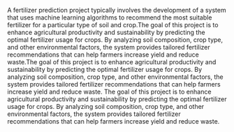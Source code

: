 A fertilizer prediction project typically involves the development of a system that uses machine learning algorithms to recommend the most suitable fertilizer for a particular type of soil and crop.The goal of this project is to enhance agricultural productivity and sustainability by predicting the optimal fertilizer usage for crops. By analyzing soil composition, crop type, and other environmental factors, the system provides tailored fertilizer recommendations that can help farmers increase yield and reduce waste.The goal of this project is to enhance agricultural productivity and sustainability by predicting the optimal fertilizer usage for crops. By analyzing soil composition, crop type, and other environmental factors, the system provides tailored fertilizer recommendations that can help farmers increase yield and reduce waste.
The goal of this project is to enhance agricultural productivity and sustainability by predicting the optimal fertilizer usage for crops. By analyzing soil composition, crop type, and other environmental factors, the system provides tailored fertilizer recommendations that can help farmers increase yield and reduce waste.
